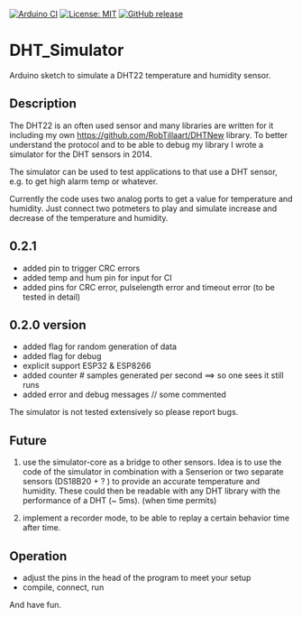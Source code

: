 
[![Arduino CI](https://github.com/RobTillaart/DHT_Simulator/workflows/Arduino%20CI/badge.svg)](https://github.com/marketplace/actions/arduino_ci)
[![License: MIT](https://img.shields.io/badge/license-MIT-green.svg)](https://github.com/RobTillaart/DHT_Simulator/blob/master/LICENSE)
[![GitHub release](https://img.shields.io/github/release/RobTillaart/DHT_Simulator.svg?maxAge=3600)](https://github.com/RobTillaart/DHT_Simulator/releases)

# DHT_Simulator

Arduino sketch to simulate a DHT22 temperature and humidity sensor.

## Description

The DHT22 is an often used sensor and many libraries are written for it
including my own https://github.com/RobTillaart/DHTNew library. 
To better understand the protocol and to be able to debug my library 
I wrote a simulator for the DHT sensors in 2014.

The simulator can be used to test applications to that use a DHT sensor,
e.g. to get high alarm temp or whatever.

Currently the code uses two analog ports to get a value for temperature 
and humidity. Just connect two potmeters to play and simulate increase and 
decrease of the temperature and humidity.

## 0.2.1

- added pin to trigger CRC errors
- added temp and hum pin for input for CI
- added pins for CRC error, pulselength error and timeout error (to be tested in detail)


## 0.2.0 version

- added flag for random generation of data
- added flag for debug
- explicit support ESP32 & ESP8266
- added counter # samples generated per second ==> so one sees it still runs
- added error and debug messages // some commented

The simulator is not tested extensively so please report bugs.

## Future

1) use the simulator-core as a bridge to other sensors.
Idea is to use the code of the simulator in combination with a 
Senserion or two separate sensors (DS18B20 + ? ) to provide an 
accurate temperature and humidity. These could then be readable 
with any DHT library with the performance of a DHT (~ 5ms).
(when time permits)

2) implement a recorder mode, to be able to replay a certain
behavior time after time. 

## Operation

- adjust the pins in the head of the program to meet your setup
- compile, connect, run

And have fun.
